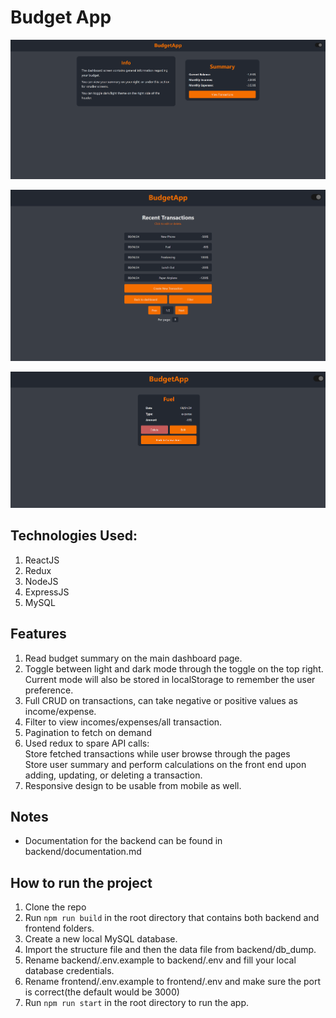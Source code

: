 # Budget App

![Dashboard](frontend/public/image-1.png)

![Transactions List](frontend/public/image-2.png)

![Details Screen](frontend/public/image-3.png)

## Technologies Used:

1. ReactJS
2. Redux
3. NodeJS
4. ExpressJS
5. MySQL

## Features

1. Read budget summary on the main dashboard page.
2. Toggle between light and dark mode through the toggle on the top right. Current mode will also be stored in localStorage to remember the user preference.
3. Full CRUD on transactions, can take negative or positive values as income/expense.
4. Filter to view incomes/expenses/all transaction.
5. Pagination to fetch on demand
6. Used redux to spare API calls:
   <br>Store fetched transactions while user browse through the pages
   <br>Store user summary and perform calculations on the front end upon adding, updating, or deleting a transaction.
7. Responsive design to be usable from mobile as well.

## Notes

- Documentation for the backend can be found in backend/documentation.md

## How to run the project

1. Clone the repo
2. Run `npm run build` in the root directory that contains both backend and frontend folders.
3. Create a new local MySQL database.
4. Import the structure file and then the data file from backend/db_dump.
5. Rename backend/.env.example to backend/.env and fill your local database credentials.
6. Rename frontend/.env.example to frontend/.env and make sure the port is correct(the default would be 3000)
7. Run `npm run start` in the root directory to run the app.
